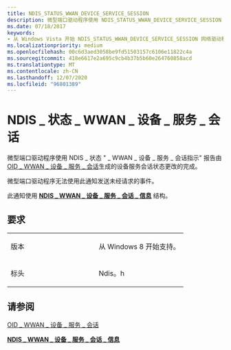 ```yaml
---
title: NDIS_STATUS_WWAN_DEVICE_SERVICE_SESSION
description: 微型端口驱动程序使用 NDIS_STATUS_WWAN_DEVICE_SERVICE_SESSION 指示报告 OID_WWAN_DEVICE_SERVICE_SESSION 的设备服务会话状态更改是否完成。NDIS_WWAN_DEVICE_SERVICE_SESSION_INFO 结构。
ms.date: 07/18/2017
keywords:
- 从 Windows Vista 开始 NDIS_STATUS_WWAN_DEVICE_SERVICE_SESSION 网络驱动程序
ms.localizationpriority: medium
ms.openlocfilehash: 00c6d3aed3058be9fd51503157c6106e11822c4a
ms.sourcegitcommit: 418e6617e2a695c9cb4b37b5b60e264760858acd
ms.translationtype: MT
ms.contentlocale: zh-CN
ms.lasthandoff: 12/07/2020
ms.locfileid: "96801389"
---
```

# <a name="ndis_status_wwan_device_service_session"></a>NDIS \_ 状态 \_ WWAN \_ 设备 \_ 服务 \_ 会话


微型端口驱动程序使用 NDIS \_ 状态 " \_ WWAN \_ 设备 \_ 服务 \_ 会话指示" 报告由 [OID \_ WWAN \_ 设备 \_ 服务 \_ 会话](./oid-wwan-device-service-session.md)生成的设备服务会话状态更改的完成。

微型端口驱动程序无法使用此通知发送未经请求的事件。

此通知使用 [**NDIS \_ WWAN \_ 设备 \_ 服务 \_ 会话 \_ 信息**](/windows-hardware/drivers/ddi/ndiswwan/ns-ndiswwan-_ndis_wwan_device_service_session_info) 结构。

<a name="requirements"></a>要求
------------

<table>
<colgroup>
<col width="50%" />
<col width="50%" />
</colgroup>
<tbody>
<tr class="odd">
<td><p>版本</p></td>
<td><p>从 Windows 8 开始支持。</p></td>
</tr>
<tr class="even">
<td><p>标头</p></td>
<td>Ndis。h</td>
</tr>
</tbody>
</table>

## <a name="see-also"></a>请参阅


[OID \_ WWAN \_ 设备 \_ 服务 \_ 会话](./oid-wwan-device-service-session.md)

[**NDIS \_ WWAN \_ 设备 \_ 服务 \_ 会话 \_ 信息**](/windows-hardware/drivers/ddi/ndiswwan/ns-ndiswwan-_ndis_wwan_device_service_session_info)

 

